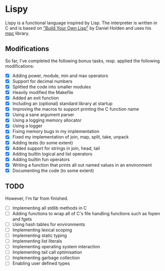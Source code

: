 # Lispy
Lispy is a functional language inspired by Lisp. The interpreter is written in C and is based on ["Build Your Own Lisp"](https://buildyourownlisp.com/) by Daniel Holden and uses his [mpc](https://github.com/orangeduck/mpc) library.

## Modifications
So far, I've completed the following bonus tasks, resp. applied the following modifications:
- [X] Adding power, module, min and max operators
- [X] Support for decimal numbers
- [X] Splitted the code into smaller modules
- [X] Heavily modified the Makefile
- [X] Added an exit function
- [X] Including an (optional) standard library at startup
- [X] Improving the macros to support printing the C function name
- [X] Using a sane argument parser
- [X] Using a logging memory allocator
- [X] Using a logger
- [X] Fixing memory bugs in my implementation
- [X] Fixed my implementation of join, map, split, take, unpack
- [X] Adding tests (to some extent)
- [X] Added support for strings in join, head, tail
- [X] Adding builtin logical and list operators
- [X] Adding builtin fun operators
- [X] Writing a function that prints all out named values in an environment
- [X] Documenting the code (to some extent)

## TODO
However, I'm far from finished.
- [ ] Implementing all stdlib methods in C
- [ ] Adding functions to wrap all of C's file handling functions such as fopen and fgets
- [ ] Using hash tables for environments
- [ ] Implementing lexical scoping
- [ ] Implementing static typing
- [ ] Implementing list literals
- [ ] Implementing operating system interaction
- [ ] Implementing tail call optimisation
- [ ] Implementing garbage collection
- [ ] Enabling user defined types

